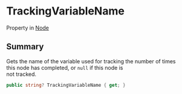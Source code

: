 # TrackingVariableName

Property in [Node](yarn.node.md)

## Summary

Gets the name of the variable used for tracking the number of times\
this node has completed, or `null` if this node is\
not tracked.

```csharp
public string? TrackingVariableName { get; }
```
